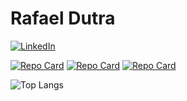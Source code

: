 
 # **Rafael Dutra**
[![LinkedIn](https://img.shields.io/badge/LinkedIn-000?style=for-the-badge&logo=linkedin&logoColor=0E76A8)](https://www.linkedin.com/in/rafael-dutra-14540a188/)

[![Repo Card](https://github-readme-stats.vercel.app/api/pin/?username=Rafael-Dutra-create&repo=Portifolio&bg_color=000&border_color=30A3DC&show_icons=true&icon_color=30A3DC&title_color=E94D5F&text_color=FFF)](https://github.com/Rafael-Dutra-create/Portifolio) [![Repo Card](https://github-readme-stats.vercel.app/api/pin/?username=Rafael-Dutra-create&repo=Lista-de-Tarefas&bg_color=000&border_color=30A3DC&show_icons=true&icon_color=30A3DC&title_color=E94D5F&text_color=FFF)](https://github.com/Rafael-Dutra-create/Lista-de-Tarefas) [![Repo Card](https://github-readme-stats.vercel.app/api/pin/?username=Rafael-Dutra-create&repo=Cronometro&bg_color=000&border_color=30A3DC&show_icons=true&icon_color=30A3DC&title_color=E94D5F&text_color=FFF)](https://github.com/Rafael-Dutra-create/Cronometro)


![Top Langs](https://github-readme-stats-git-masterrstaa-rickstaa.vercel.app/api/top-langs/?username=Rafael-Dutra-create&bg_color=000&border_color=30A3DC&title_color=E94D5F&text_color=FFF)
